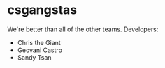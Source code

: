 # csgangstas

We're better than all of the other teams.
Developers:
- Chris the Giant
- Geovani Castro
- Sandy Tsan
